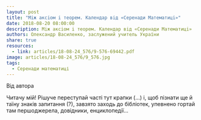 ```yaml
---
layout: post
title: "Мiж аксiом i теорем. Календар вiд «Серенади Математицi»"
date: 2018-08-20 08:00:00
description: Мiж аксiом i теорем. Календар вiд «Серенади Математицi»
authors: Олександр Василенко, заслужений учитель України
share: true
resources:
  - link: articles/18-08-24_576/9-576-69442.pdf
image: articles/18-08-24_576/9_576.jpg
tags:
  - Серенади математиці
---
```


Вiд автора

Читачу мiй! Рiшуче переступай частi тут крапки (...) i, щоб пiзнати ще й таїну знакiв запитання (?), завзято заходь до бiблiотек, упевнено гортай там першоджерела, довiдники, енциклопедiї...
